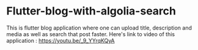 # Flutter-blog-with-algolia-search
This is flutter blog application where one can upload title, description and media as well as search that post faster.
Here's link to video of this application : https://youtu.be/_9_YYrqKQyA
